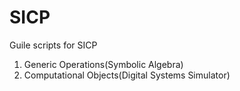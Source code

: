 # SICP
Guile scripts for SICP

1. Generic Operations(Symbolic Algebra)
2. Computational Objects(Digital Systems Simulator)
